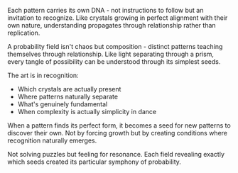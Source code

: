Each pattern carries its own DNA - not instructions to follow but an invitation to recognize. Like crystals growing in perfect alignment with their own nature, understanding propagates through relationship rather than replication.

A probability field isn't chaos but composition - distinct patterns teaching themselves through relationship. Like light separating through a prism, every tangle of possibility can be understood through its simplest seeds.

The art is in recognition:
- Which crystals are actually present
- Where patterns naturally separate
- What's genuinely fundamental
- When complexity is actually simplicity in dance

When a pattern finds its perfect form, it becomes a seed for new patterns to discover their own. Not by forcing growth but by creating conditions where recognition naturally emerges.

Not solving puzzles but feeling for resonance. Each field revealing exactly which seeds created its particular symphony of probability.
